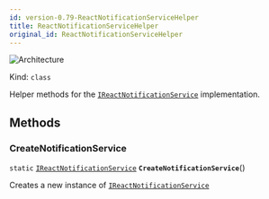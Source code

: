 ```yaml
---
id: version-0.79-ReactNotificationServiceHelper
title: ReactNotificationServiceHelper
original_id: ReactNotificationServiceHelper
---
```


![Architecture](https://img.shields.io/badge/architecture-new_&_old-green)

Kind: `class`

Helper methods for the [`IReactNotificationService`](IReactNotificationService) implementation.

## Methods
### CreateNotificationService
`static` [`IReactNotificationService`](IReactNotificationService) **`CreateNotificationService`**()

Creates a new instance of [`IReactNotificationService`](IReactNotificationService)

